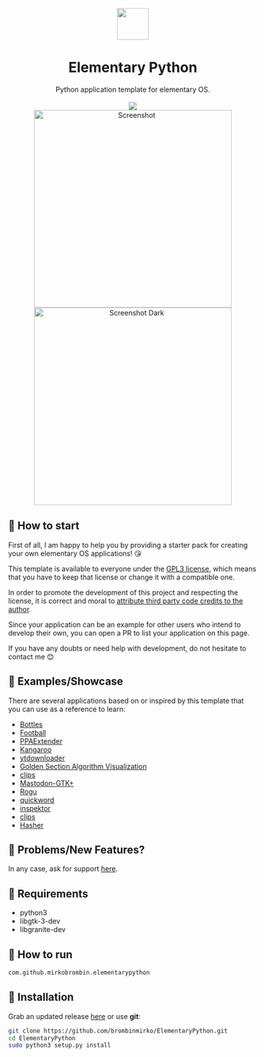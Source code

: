<div align="center">
  <div align="center">
    <img src="https://i.imgur.com/DKsNFnL.png" width="64">
  </div>
  <h1 align="center">Elementary Python</h1>
  <div align="center">Python application template for elementary OS. </div>
</div>

<br/>

<div align="center">
   <a href="https://github.com/brombinmirko/ElementaryPython/blob/master/LICENSE">
    <img src="https://img.shields.io/badge/License-GPL--3.0-blue.svg">
   </a>
</div>

<div align="center">
    <img  src="https://github.com/brombinmirko/ElementaryPython/raw/master/screenshot.png" alt="Screenshot" width="400">
    <img  src="https://github.com/brombinmirko/ElementaryPython/raw/master/screenshot-dark.png" alt="Screenshot Dark" width="400">
</div>

## 🚀 How to start
First of all, I am happy to help you by providing a starter pack for creating your own elementary OS applications! :kissing_heart:  
  
This template is available to everyone under the [GPL3 license](https://github.com/brombinmirko/ElementaryPython/blob/master/LICENSE), which means that you have to keep that license or change it with a compatible one.  

In order to promote the development of this project and respecting the license, it is correct and moral to [attribute third party code credits to the author](https://opensource.stackexchange.com/a/4582).  

Since your application can be an example for other users who intend to develop their own, you can open a PR to list your application on this page.

If you have any doubts or need help with development, do not hesitate to contact me :blush:

## 🎨 Examples/Showcase
There are several applications based on or inspired by this template that you can use as a reference to learn:
- [Bottles](https://github.com/brombinmirko/Bottles)
- [Football](https://github.com/brombinmirko/Football)
- [PPAExtender](https://github.com/brombinmirko/PPAExtender)
- [Kangaroo](https://github.com/brombinmirko/Kangaroo)
- [ytdownloader](https://github.com/michaldev/ytdownloader)
- [Golden Section Algorithm Visualization](https://github.com/stsdc/goldensection)
- [clips](https://github.com/hezral/clips)
- [Mastodon-GTK+](https://github.com/AnaGelez/mastodon_gtk)
- [Rogu](https://github.com/hezral/Rogu)
- [quickword](https://github.com/hezral/quickword)
- [inspektor](https://github.com/hezral/inspektor)
- [clips](https://github.com/hezral/clips)
- [Hasher](https://github.com/JeysonFlores/hasher)
## 🐞 Problems/New Features?
In any case, ask for support [here](https://github.com/brombinmirko/ElementaryPython/issues).

## 🔧 Requirements
- python3
- libgtk-3-dev
- libgranite-dev 

## 🔧 How to run
```bash
com.github.mirkobrombin.elementarypython
```

## 🔧 Installation
Grab an updated release [here](https://github.com/brombinmirko/ElementaryPython/-/archive/master/ElementaryPython-master.zip) or use **git**:

```bash
git clone https://github.com/brombinmirko/ElementaryPython.git
cd ElementaryPython
sudo python3 setup.py install
```


